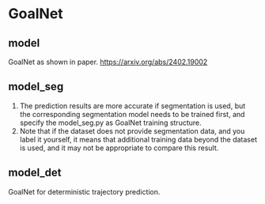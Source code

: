 # GoalNet

## model
GoalNet as shown in paper.
https://arxiv.org/abs/2402.19002

## model_seg
1. The prediction results are more accurate if segmentation is used, but the corresponding segmentation model needs to be trained first, and specify the model_seg.py as GoalNet training structure.
2. <Warning> Note that if the dataset does not provide segmentation data, and you label it yourself, it means that additional training data beyond the dataset is used, and it may not be appropriate to compare this result.

## model_det
GoalNet for deterministic trajectory prediction.
